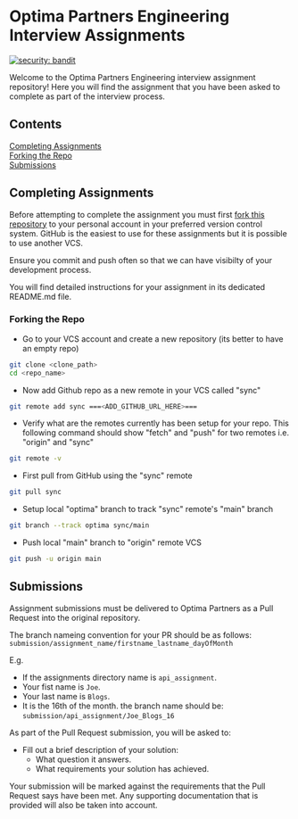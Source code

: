 # Optima Partners Engineering Interview Assignments

[![security: bandit](https://img.shields.io/badge/security-bandit-yellow.svg)](https://github.com/PyCQA/bandit)

Welcome to the Optima Partners Engineering interview assignment repository! Here you will find the assignment that you have been asked to complete as part of the interview process.

## Contents

[Completing Assignments](#completing-assignments)<br>
[Forking the Repo](#forking-the-repo)<br>
[Submissions](#submissions)

## Completing Assignments

Before attempting to complete the assignment you must first [fork this repository](#forking-the-repo) to your personal account in your preferred version control system. GitHub is the easiest to use for these assignments but it is possible to use another VCS.

Ensure you commit and push often so that we can have visibilty of your development process.

You will find detailed instructions for your assignment in its dedicated README.md file.

### Forking the Repo

- Go to your VCS account and create a new repository (its better to have an empty repo)

```sh
git clone <clone_path>
cd <repo_name>
```

- Now add Github repo as a new remote in your VCS called "sync"

```sh
git remote add sync ===<ADD_GITHUB_URL_HERE>===
```

- Verify what are the remotes currently has been setup for your repo. This following command should show "fetch" and "push" for two remotes i.e. "origin" and "sync"

```sh
git remote -v
```

- First pull from GitHub using the "sync" remote

```sh
git pull sync
```

- Setup local "optima" branch to track "sync" remote's "main" branch

```sh
git branch --track optima sync/main
```

- Push local "main" branch to "origin" remote VCS

```sh
git push -u origin main
```

## Submissions

Assignment submissions must be delivered to Optima Partners as a Pull Request into the original repository.

The branch nameing convention for your PR should be as follows:<br>
`submission/assignment_name/firstname_lastname_dayOfMonth`

E.g.<br>

- If the assignments directory name is `api_assignment`.
- Your fist name is `Joe`.
- Your last name is `Blogs`.
- It is the 16th of the month. the branch name should be:<br>
  `submission/api_assignment/Joe_Blogs_16`

As part of the Pull Request submission, you will be asked to:

- Fill out a brief description of your solution:
  - What question it answers.
  - What requirements your solution has achieved.

Your submission will be marked against the requirements that the Pull Request says have been met. Any supporting documentation that is provided will also be taken into account.
